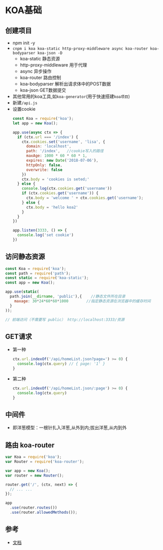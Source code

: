 # KOA基础

## 创建项目
- npm init -y
- `cnpm i koa koa-static http-proxy-middleware async koa-router koa-bodyparser koa-json -D`
  * koa-static 静态资源
  * http-proxy-middleware 用于代理
  * async 异步操作
  * koa-router 路由控制
  * koa-bodyparser 解析出请求体中的POST数据
  * koa-json GET数据提交
- 其他常用的koa工具,如`koa-generator`(用于快速搭建`koa项目`)
- 新建`/api.js`
- 设置cookie
  ```js
  const Koa = require('koa');
  let app = new Koa();
  
  app.use(async ctx => {
    if (ctx.url === '/index') {
      ctx.cookies.set('username', 'lisa', {
        domain: 'localhost',
        path: '/index',   //cookie写入的路径
        maxAge: 1000 * 60 * 60 * 1,
        expires: new Date('2018-07-06'),
        httpOnly: false,
        overwrite: false
      })
      ctx.body = 'cookies is seted;'
    } else {
      console.log(ctx.cookies.get('username'))
      if (ctx.cookies.get('username')) {
        ctx.body = 'welcome ' + ctx.cookies.get('username');
      } else {
        ctx.body = 'hello koa2'
      }
    }
  })
  
  app.listen(3333, () => {
    console.log('set cookie')
  })
  ```

## 访问静态资源
```js
const Koa = require('koa');
const path = require('path');
const static = require('koa-static');
const app = new Koa();

app.use(static(
  path.join(__dirname, 'public'),{    //静态文件所在目录
    maxage: 30*24*60*60*1000        //指定静态资源在浏览器中的缓存时间
  }
));

// 前端访问（不需要写 public） http://localhost:3333/资源
```

## GET请求
- 第一种
  ```js
  ctx.url.indexOf('/api/homeList.json?page=') >= 0) {
    console.log(ctx.query) // { page: '1' }
  }
  ```
- 第二种
  ```js
  ctx.url.indexOf('/api/homeList.json/:page') >= 0) {
    console.log(ctx.query)
  }
  ```

## 中间件
- 即洋葱模型：一根针扎入洋葱,从外到内;拔出洋葱,从内到外

## 路由 koa-router
```js
var Koa = require('koa');
var Router = require('koa-router');

var app = new Koa();
var router = new Router();

router.get('/', (ctx, next) => {
  // ... ...
});

app
  .use(router.routes())
  .use(router.allowedMethods());
```

## 参考
- [文档](https://koa.bootcss.com/)